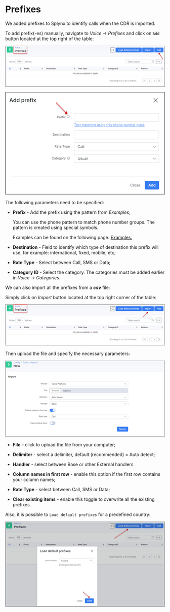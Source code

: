 Prefixes
========

We added prefixes to Splynx to identify calls when the CDR is imported.

To add prefix(-es) manually, navigate to *Voice → Prefixes* and click on `Add` button located at the top right of the table:

![Add prefixes](add_prefixes.png)

![Create prefixes](create_prefixes.png)

The following parameters need to be specified:

* **Prefix** - Add the prefix using the pattern from *Examples*;

  You can use the phone pattern to match phone number groups.
  The pattern is created using special symbols.

  Examples can be found on the following page:
  [Examples.](voice/prefixes/examples/example.md)

* **Destination** - Field to identify which type of destination this prefix will use, for example: international, fixed, mobile, etc;


* **Rate Type** - Select between Call, SMS or Data;


* **Category ID** - Select the category. The categories must be added earlier in *Voice → Categories*.


We can also import all the prefixes from a ***csv*** file:

Simply click on *Import* button located at the top right corner of the table:

![Add prefixes](import1.png)

Then upload the file and specify the necessary parameters:

![Import tool](import2.png)

* **File** -  click to upload the file from your computer;

* **Delimiter** - select a delimiter, default (recommended) = Auto detect;

* **Handler** - select between Base or other External handlers 

* **Column names in first row** - enable this option if the first row contains your column names;

* **Rate Type** - select between Call, SMS or Data;

* **Clear existing items** - enable this toggle to overwrite all the existing prefixes.

Also, it is possible to `Load default prefixes` for a predefined country:

![load](load.png)
